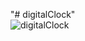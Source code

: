 "# digitalClock" 
<br>
![digitalClock](https://github.com/NinuVJ/digitalClock/assets/95735048/2d381873-ea22-4450-a708-bcfe3a5e255d)
